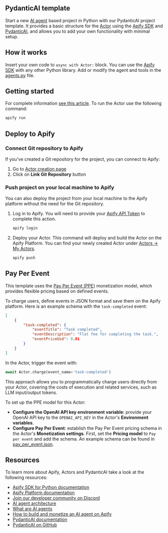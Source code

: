 ## PydanticAI template

<!-- This is an Apify template readme -->

Start a new [AI agent](https://blog.apify.com/what-are-ai-agents/) based project in Python with our PydanticAI project template. It provides a basic structure for the [Actor](https://apify.com/actors) using the [Apify SDK](https://docs.apify.com/sdk/python/) and [PydanticAI](https://ai.pydantic.dev/), and allows you to add your own functionality with minimal setup.

## How it works

Insert your own code to `async with Actor:` block. You can use the [Apify SDK](https://docs.apify.com/sdk/python/) with any other Python library. Add or modify the agent and tools in the [agents.py](src/agents.py) file.

## Getting started

For complete information [see this article](https://docs.apify.com/platform/actors/development#build-actor-locally). To run the Actor use the following command:

```bash
apify run
```

## Deploy to Apify

### Connect Git repository to Apify

If you've created a Git repository for the project, you can connect to Apify:

1. Go to [Actor creation page](https://console.apify.com/actors/new)
2. Click on **Link Git Repository** button

### Push project on your local machine to Apify

You can also deploy the project from your local machine to the Apify platform without the need for the Git repository.

1. Log in to Apify. You will need to provide your [Apify API Token](https://console.apify.com/account/integrations) to complete this action.

    ```bash
    apify login
    ```

2. Deploy your Actor. This command will deploy and build the Actor on the Apify Platform. You can find your newly created Actor under [Actors -> My Actors](https://console.apify.com/actors?tab=my).

    ```bash
    apify push
    ```

## Pay Per Event

This template uses the [Pay Per Event (PPE)](https://docs.apify.com/platform/actors/publishing/monetize#pay-per-event-pricing-model) monetization model, which provides flexible pricing based on defined events.

To charge users, define events in JSON format and save them on the Apify platform. Here is an example schema with the `task-completed` event:

```json
[
    {
        "task-completed": {
            "eventTitle": "Task completed",
            "eventDescription": "Flat fee for completing the task.",
            "eventPriceUsd": 0.01
        }
    }
]
```

In the Actor, trigger the event with:

```python
await Actor.charge(event_name='task-completed')
```

This approach allows you to programmatically charge users directly from your Actor, covering the costs of execution and related services, such as LLM input/output tokens.

To set up the PPE model for this Actor:

- **Configure the OpenAI API key environment variable**: provide your OpenAI API key to the `OPENAI_API_KEY` in the Actor's **Environment variables**.
- **Configure Pay Per Event**: establish the Pay Per Event pricing schema in the Actor's **Monetization settings**. First, set the **Pricing model** to `Pay per event` and add the schema. An example schema can be found in [pay_per_event.json](.actor/pay_per_event.json).

## Resources

To learn more about Apify, Actors and PydanticAI take a look at the following resources:

- [Apify SDK for Python documentation](https://docs.apify.com/sdk/python)
- [Apify Platform documentation](https://docs.apify.com/platform)
- [Join our developer community on Discord](https://discord.com/invite/jyEM2PRvMU)
- [AI agent architecture](https://blog.apify.com/ai-agent-architecture)
- [What are AI agents](https://blog.apify.com/what-are-ai-agents/)
- [How to build and monetize an AI agent on Apify](https://blog.apify.com/how-to-build-an-ai-agent/)
- [PydanticAI documentation](https://ai.pydantic.dev/)
- [PydanticAI on GitHub](https://github.com/pydantic/pydantic-ai)
